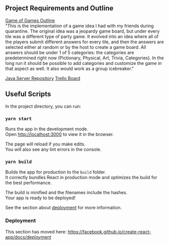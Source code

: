 ## Project Requirements and Outline
[Game of Games Outline](https://docs.google.com/document/d/1EZEcejj0oLC5dcbhNOAcwCLefapvezCwE0_WYkXPYko/edit)<br/>
"This is the implementation of a game idea I had with my friends during quarantine. The original idea was a jeopardy game board, but under every tile was a different type of party game. It evolved into an idea where all of the players submit different answers for every tile, and then the answers are selected either at random or by the host to create a game board. All answers should be under 1 of 5 categories: the categories are predetermined right now (Pictionary, Physical, Art, Trivia, Categories). In the long run it should be possible to add categories and customize the game in that aspect as well. It also would work as a group icebreaker."

[Java Server Repository](https://github.com/meieri/game-of-games-server.git)
[Trello Board](https://trello.com/b/TLPQQL9s/game-of-games)<br/>

## Useful Scripts

In the project directory, you can run:

### `yarn start`

Runs the app in the development mode.<br />
Open [http://localhost:3000](http://localhost:3000) to view it in the browser.

The page will reload if you make edits.<br />
You will also see any lint errors in the console.


### `yarn build`

Builds the app for production to the `build` folder.<br />
It correctly bundles React in production mode and optimizes the build for the best performance.

The build is minified and the filenames include the hashes.<br />
Your app is ready to be deployed!

See the section about [deployment](https://facebook.github.io/create-react-app/docs/deployment) for more information.


### Deployment

This section has moved here: https://facebook.github.io/create-react-app/docs/deployment

